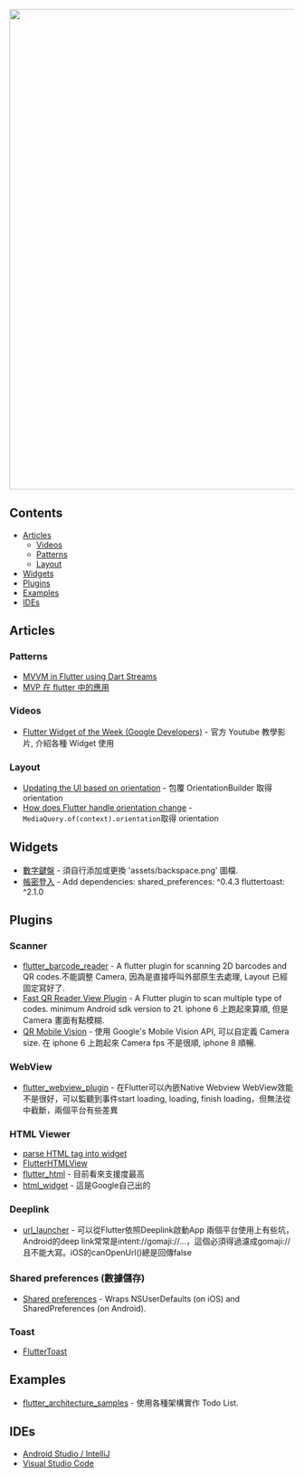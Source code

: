 [<img src="https://cdn-images-1.medium.com/max/1600/0*MXYivtrvfMI2nZXU." align="center" width="850">](http://flutter.io)


## Contents

- [Articles](#articles)
  - [Videos](#videos)
  - [Patterns](#patterns)
  - [Layout](#layout)
- [Widgets](#widgets)
- [Plugins](#plugins)
- [Examples](#examples)
- [IDEs](#ides)

## Articles

### Patterns

- [MVVM in Flutter using Dart Streams](https://quickbirdstudios.com/blog/mvvm-in-flutter/)
- [MVP 在 flutter 中的應用](https://www.jianshu.com/p/7b2d83f8109f)
### Videos

- [Flutter Widget of the Week (Google Developers)](https://www.youtube.com/watch?v=lkF0TQJO0bA&list=PLOU2XLYxmsIL0pH0zWe_ZOHgGhZ7UasUE) - 官方 Youtube 教學影片, 介紹各種 Widget 使用

### Layout
   - [Updating the UI based on orientation](https://flutter.io/docs/cookbook/design/orientation) - 包覆 OrientationBuilder 取得orientation
  - [How does Flutter handle orientation change](https://stackoverflow.com/questions/49663494/how-does-flutter-handle-orientation-change) - ``MediaQuery.of(context).orientation``取得 orientation
  
## Widgets
  - [數字鍵盤](https://gist.github.com/WarrenLin/c5ef2e73ef5265505e427926aaa4e8bc#file-widget_abacus-dart) - 須自行添加或更換 'assets/backspace.png' 圖檔.
  - [帳密登入](https://gist.github.com/WarrenLin/785a98fdad3b15a9567b0df0d00a63ee) - Add dependencies: shared_preferences: ^0.4.3 fluttertoast: ^2.1.0

## Plugins

### Scanner
- [flutter_barcode_reader](https://github.com/apptreesoftware/flutter_barcode_reader) - 
A flutter plugin for scanning 2D barcodes and QR codes.不能調整 Camera, 因為是直接呼叫外部原生去處理, Layout 已經固定寫好了.
- [Fast QR Reader View Plugin](https://github.com/facundomedica/fast_qr_reader_view) - A Flutter plugin to scan multiple type of codes. minimum Android sdk version to 21. iphone 6 上跑起來算順, 但是 Camera 畫面有點模糊.
- [QR Mobile Vision](https://github.com/rmtmckenzie/flutter_qr_mobile_vision/) - 使用 Google's Mobile Vision API, 可以自定義 Camera size. 在 iphone 6 上跑起來 Camera fps 不是很順, iphone 8 順暢.

### WebView
- [flutter_webview_plugin](https://github.com/fluttercommunity/flutter_webview_plugin) - 在Flutter可以內嵌Native Webview
WebView效能不是很好，可以監聽到事件start loading, loading, finish loading，但無法從中截斷，兩個平台有些差異

### HTML Viewer
- [parse HTML tag into widget](https://gist.github.com/Katarn/da6c45795247c4e882e337317a1050bd)
- [FlutterHTMLView](https://proandroiddev.com/flutter-render-html-2a51f73f9db)
- [flutter_html](https://github.com/Sub6Resources/flutter_html) - 目前看來支援度最高
- [html_widget](https://github.com/google/flutter.widgets/tree/master/lib/src/html_widget) - 這是Google自己出的

### Deeplink
- [url_launcher](https://github.com/flutter/plugins/tree/master/packages/url_launcher) - 可以從Flutter依照Deeplink啟動App
兩個平台使用上有些坑，Android的deep link常常是intent://gomaji://...，這個必須得過濾成gomaji://且不能大寫。iOS的canOpenUrl()總是回傳false

### Shared preferences (數據儲存)
- [Shared preferences](https://github.com/flutter/plugins/tree/master/packages/shared_preferences) - Wraps NSUserDefaults (on iOS) and SharedPreferences (on Android).

### Toast
- [FlutterToast](https://github.com/PonnamKarthik/FlutterToast)

## Examples
- [flutter_architecture_samples](https://github.com/brianegan/flutter_architecture_samples) - 使用各種架構實作 Todo List.

## IDEs
- [Android Studio / IntelliJ](https://flutter.io/docs/development/tools/ide/android-studio)
- [Visual Studio Code](https://flutter.io/docs/development/tools/ide/vs-code)
